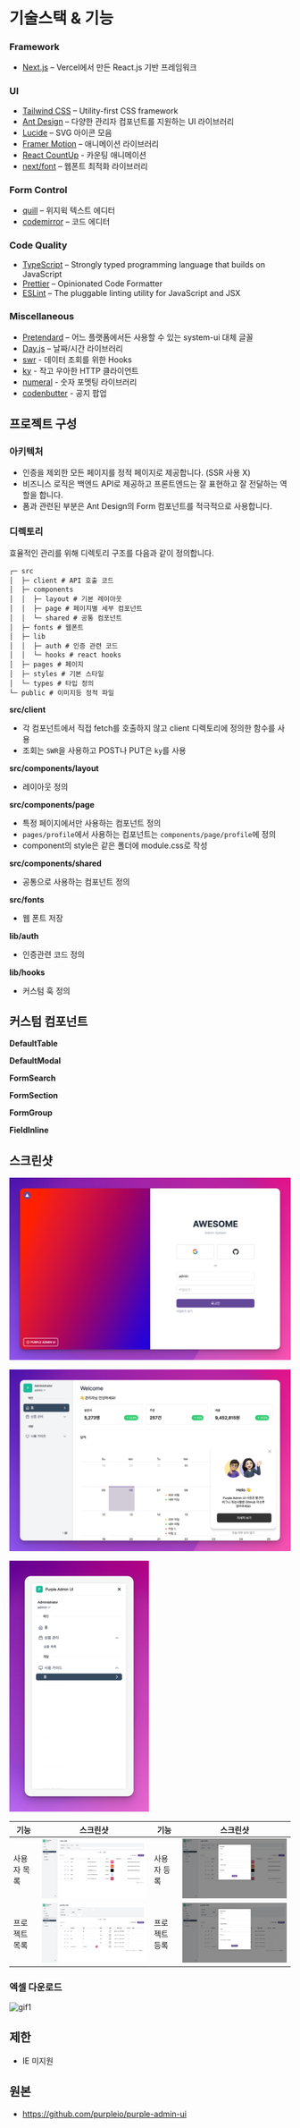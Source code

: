 # 기술스택 & 기능

### Framework

- [Next.js](https://nextjs.org/) – Vercel에서 만든 React.js 기반 프레임워크

### UI

- [Tailwind CSS](https://tailwindcss.com/) – Utility-first CSS framework
- [Ant Design](https://www.radix-ui.com/) – 다양한 관리자 컴포넌트를 지원하는 UI 라이브러리
- [Lucide](https://lucide.dev/) – SVG 아이콘 모음
- [Framer Motion](https://framer.com/motion) – 애니메이션 라이브러리
- [React CountUp](https://github.com/glennreyes/react-countup) - 카운팅 애니메이션
- [next/font](https://nextjs.org/docs/basic-features/font-optimization) – 웹폰트 최적화 라이브러리

### Form Control

- [quill](https://quilljs.com/) – 위지윅 텍스트 에디터
- [codemirror](https://codemirror.net/) – 코드 에디터

### Code Quality

- [TypeScript](https://www.typescriptlang.org/) – Strongly typed programming language that builds on JavaScript
- [Prettier](https://prettier.io/) – Opinionated Code Formatter
- [ESLint](https://eslint.org/) – The pluggable linting utility for JavaScript and JSX

### Miscellaneous

- [Pretendard](https://cactus.tistory.com/306) – 어느 플랫폼에서든 사용할 수 있는 system-ui 대체 글꼴
- [Day.js](https://day.js.org/) – 날짜/시간 라이브러리
- [swr](https://swr.vercel.app/) - 데이터 조회를 위한 Hooks
- [ky](https://github.com/sindresorhus/ky) - 작고 우아한 HTTP 클라이언트
- [numeral](http://numeraljs.com/) - 숫자 포멧팅 라이브러리
- [codenbutter](https://www.codenbutter.com/) - 공지 팝업

## 프로젝트 구성

### 아키텍처

- 인증을 제외한 모든 페이지를 정적 페이지로 제공합니다. (SSR 사용 X)
- 비즈니스 로직은 백엔드 API로 제공하고 프론트엔드는 잘 표현하고 잘 전달하는 역할을 합니다.
- 폼과 관련된 부분은 Ant Design의 Form 컴포넌트를 적극적으로 사용합니다.

### 디렉토리

효율적인 관리를 위해 디렉토리 구조를 다음과 같이 정의합니다.

```
┌─ src
│  ├─ client # API 호출 코드
│  ├─ components
│  │  ├─ layout # 기본 레이아웃
│  │  ├─ page # 페이지별 세부 컴포넌트
│  │  └─ shared # 공통 컴포넌트
│  ├─ fonts # 웹폰트
│  ├─ lib
│  │  ├─ auth # 인증 관련 코드
│  │  └─ hooks # react hooks
│  ├─ pages # 페이지
│  ├─ styles # 기본 스타일
│  └─ types # 타입 정의
└─ public # 이미지등 정적 파일
```

**src/client**

- 각 컴포넌트에서 직접 fetch를 호출하지 않고 client 디렉토리에 정의한 함수를 사용
- 조회는 `SWR`을 사용하고 POST나 PUT은 `ky`를 사용

**src/components/layout**

- 레이아웃 정의

**src/components/page**

- 특정 페이지에서만 사용하는 컴포넌트 정의
- `pages/profile`에서 사용하는 컴포넌트는 `components/page/profile`에 정의
- component의 style은 같은 폴더에 module.css로 작성

**src/components/shared**

- 공통으로 사용하는 컴포넌트 정의

**src/fonts**

- 웹 폰트 저장

**lib/auth**

- 인증관련 코드 정의

**lib/hooks**

- 커스텀 훅 정의

## 커스텀 컴포넌트

**DefaultTable**

**DefaultModal**

**FormSearch**

**FormSection**

**FormGroup**

**FieldInline**

## 스크린샷

![Desktop Screenshot 1](./public/sample/desktop_1.png)

![Desktop Screenshot 2](./public/sample/desktop_2.png)


<img src="./public/sample/mobile_1.png" width="250">

| 기능          | 스크린샷                                                                                           | 기능          | 스크린샷                                                                                           |
|---------------|-----------------------------------------------------------------------------------------------------|---------------|-----------------------------------------------------------------------------------------------------|
| 사용자 목록   | <img src="./public/readme/사용자목록.png" alt="Desktop Screenshot 3" width="500"/>                  | 사용자 등록   | <img src="./public/readme/사용자등록.png" alt="Desktop Screenshot 4" width="500"/>                  |
| 프로젝트 목록 | <img src="./public/readme/프로젝트목록.png" alt="Desktop Screenshot 5" width="500"/>                | 프로젝트 등록 | <img src="./public/readme/프로젝트등록.png" alt="Desktop Screenshot 6" width="500"/>                |

### 엑셀 다운로드
![gif1](./public/readme/엑셀다운로드.gif)


## 제한

- IE 미지원
  
## 원본

- https://github.com/purpleio/purple-admin-ui
